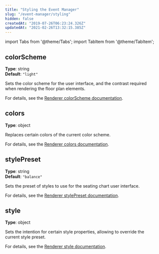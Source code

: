 ```yaml
---
title: "Styling the Event Manager"
slug: "/event-manager/styling"
hidden: false
createdAt: "2019-07-26T06:23:24.326Z"
updatedAt: "2021-02-26T13:32:15.385Z"
---
```


import Tabs from '@theme/Tabs';
import TabItem from '@theme/TabItem';

## colorScheme
**Type**: string  
**Default**: `"light"`  

Sets the color scheme for the user interface, and the contrast required when rendering the floor plan elements.

For details, see the [Renderer colorScheme documentation](/docs/renderer/colorscheme).

## colors
**Type**: object  

Replaces certain colors of the current color scheme.

For details, see the [Renderer colors documentation](/docs/renderer/colors).

## stylePreset
**Type**: string  
**Default**: `"balance"`  

Sets the preset of styles to use for the seating chart user interface.

For details, see the [Renderer stylePreset documentation](/docs/renderer/stylepreset).

## style
**Type**: object  

Sets the intention for certain style properties, allowing to override the current style preset.

For details, see the [Renderer style documentation](/docs/renderer/style).
